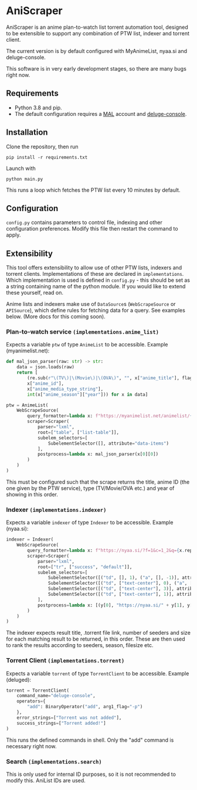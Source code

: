 # AniScraper
AniScraper is an anime plan-to-watch list torrent automation tool, designed to be extensible to support any combination of PTW list, indexer and torrent client.

The current version is by default configured with MyAnimeList, nyaa.si and deluge-console.

This software is in very early development stages, so there are many bugs right now.

## Requirements

- Python 3.8 and pip.
- The default configuration requires a [MAL](https://myanimelist.net) account and [deluge-console](https://dev.deluge-torrent.org/wiki/UserGuide/ThinClient).

## Installation
Clone the repository, then run
```
pip install -r requirements.txt
```

Launch with
```
python main.py
```
This runs a loop which fetches the PTW list every 10 minutes by default.

## Configuration

`config.py` contains parameters to control file, indexing and other configuration preferences. Modify this file then restart the command to apply.

## Extensibility
This tool offers extensibility to allow use of other PTW lists, indexers and torrent clients. Implementations of these are declared in `implementations`. Which implementation is used is defined in `config.py` - this should be set as a string containing name of the python module. If you would like to extend these yourself, read on.

Anime lists and indexers make use of `DataSource`s (`WebScrapeSource` or `APISource`), which define rules for fetching data for a query. See examples below. (More docs for this coming soon).

### Plan-to-watch service `(implementations.anime_list)`

Expects a variable `ptw` of type `AnimeList` to be accessible. Example (myanimelist.net):

```python
def mal_json_parser(raw: str) -> str:
    data = json.loads(raw)
    return [
        (re.sub(r"\(TV\)|\(Movie\)|\(OVA\)", "", x["anime_title"], flags=re.IGNORECASE), 
        x["anime_id"], 
        x["anime_media_type_string"], 
        int(x["anime_season"]["year"])) for x in data]

ptw = AnimeList(
    WebScrapeSource(
        query_formatter=lambda x: f"https://myanimelist.net/animelist/{x}?status=6",
        scraper=Scraper(
            parser="lxml",
            root=["table", ["list-table"]],
            subelem_selectors=[
                SubelementSelector([], attribute="data-items")
            ],
            postprocess=lambda x: mal_json_parser(x[0][0])
        )
    )
)
```
This must be configured such that the scrape returns the title, anime ID (the one given by the PTW service), type (TV/Movie/OVA etc.) and year of showing in this order.

### Indexer `(implementations.indexer)`

Expects a variable `indexer` of type `Indexer` to be accessible. Example (nyaa.si):

```python
indexer = Indexer(
    WebScrapeSource(
        query_formatter=lambda x: f"https://nyaa.si/?f=1&c=1_2&q={x.replace(' ', '+')}&s=seeders&o=desc",
        scraper=Scraper(
            parser="lxml",
            root=["tr", ["success", "default"]],
            subelem_selectors=[
                SubelementSelector([("td", [], 1), ("a", [], -1)], attribute="text"),  # result title
                SubelementSelector([("td", ["text-center"], 0), ("a", [])], attribute="href"),  # (local) torrent link
                SubelementSelector([("td", ["text-center"], 3)], attribute="text"),  # seeders
                SubelementSelector([("td", ["text-center"], 1)], attribute="text")  # file size
            ],
            postprocess=lambda x: [(y[0], "https://nyaa.si/" + y[1], y[2], y[3]) for y in x]
        )
    )
)
```
The indexer expects result title, .torrent file link, number of seeders and size for each matching result to be returned, in this order. These are then used to rank the results according to seeders, season, filesize etc.

### Torrent Client `(implementations.torrent)`

Expects a variable `torrent` of type `TorrentClient` to be accessible. Example (deluged):
```python
torrent = TorrentClient(
    command_name="deluge-console", 
    operators={
        "add": BinaryOperator("add", arg1_flag="-p")
    },
    error_strings=["Torrent was not added"],
    success_strings=["Torrent added!"]
)
```
This runs the defined commands in shell. Only the "add" command is necessary right now. 

### Search `(implementations.search)`

This is only used for internal ID purposes, so it is not recommended to modify this. AniList IDs are used.
